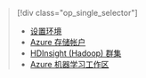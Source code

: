> [!div class="op_single_selector"]
> * [设置环境](../articles/machine-learning/machine-learning-data-science-environment-setup.md)
> * [Azure 存储帐户](../articles/storage/common/storage-create-storage-account.md)
> * [HDInsight (Hadoop) 群集](../articles/machine-learning/machine-learning-data-science-customize-hadoop-cluster.md)
> * [Azure 机器学习工作区](../articles/machine-learning/machine-learning-create-workspace.md)
> 
> 

